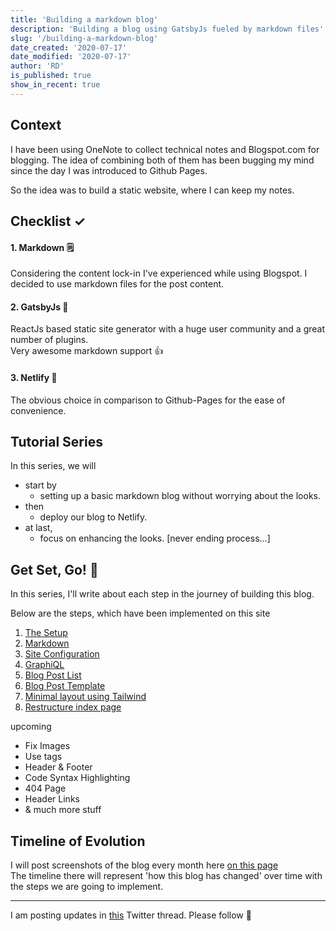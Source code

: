 ```yaml
---
title: 'Building a markdown blog'
description: 'Building a blog using GatsbyJs fueled by markdown files'
slug: '/building-a-markdown-blog'
date_created: '2020-07-17'
date_modified: '2020-07-17'
author: 'RD'
is_published: true
show_in_recent: true
---
```


## Context

I have been using OneNote to collect technical notes and Blogspot.com for blogging. The idea of combining both of them has been bugging my mind since the day I was introduced to Github Pages.

So the idea was to build a static website, where I can keep my notes.   

## Checklist ✓

#### 1. Markdown 🗒  
Considering the content lock-in I've experienced while using Blogspot. I decided to use markdown files for the post content.

#### 2.  GatsbyJs 🤩
ReactJs based static site generator with a huge user community and a great number of plugins.  
Very awesome markdown support 👍  

#### 3. Netlify 🙌
The obvious choice in comparison to Github-Pages for the ease of convenience.  

## Tutorial Series 

In this series, we will   
  - start by 
    - setting up a basic markdown blog without worrying about the looks.  
  - then 
    - deploy our blog to Netlify.  
  - at last, 
    - focus on enhancing the looks. [never ending process...]  

## Get Set, Go! 🚀  

In this series, I'll write about each step in the journey of building this blog.


Below are the steps, which have been implemented on this site 

1. [The Setup](/building-a-markdown-blog/setup)  
2. [Markdown](/building-a-markdown-blog/markdown)
3. [Site Configuration](/building-a-markdown-blog/site-configuration)
4. [GraphiQL](/building-a-markdown-blog/graphiql)
5. [Blog Post List](/building-a-markdown-blog/blog-post-list)
6. [Blog Post Template](/building-a-markdown-blog/blog-post-template)
7. [Minimal layout using Tailwind](/building-a-markdown-blog/layout-using-tailwind)
8. [Restructure index page](/building-a-markdown-blog/restructure-index-page)

upcoming

- Fix Images
- Use tags
- Header & Footer
- Code Syntax Highlighting
- 404 Page
- Header Links
- & much more stuff

## Timeline of Evolution

I will post screenshots of the blog every month here [on this page](/building-a-markdown-blog/timeline)  
The timeline there will represent 'how this blog has changed' over time with the steps we are going to implement.

---
 
I am posting updates in [this](https://twitter.com/raevilman/status/1284204852155830272?s=20) Twitter thread. Please follow 🙏  
